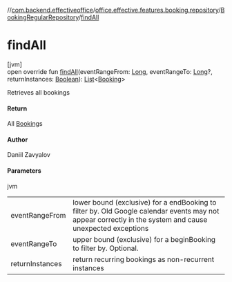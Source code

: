//[com.backend.effectiveoffice](../../../index.md)/[office.effective.features.booking.repository](../index.md)/[BookingRegularRepository](index.md)/[findAll](find-all.md)

# findAll

[jvm]\
open override fun [findAll](find-all.md)(eventRangeFrom: [Long](https://kotlinlang.org/api/latest/jvm/stdlib/kotlin/-long/index.html), eventRangeTo: [Long](https://kotlinlang.org/api/latest/jvm/stdlib/kotlin/-long/index.html)?, returnInstances: [Boolean](https://kotlinlang.org/api/latest/jvm/stdlib/kotlin/-boolean/index.html)): [List](https://kotlinlang.org/api/latest/jvm/stdlib/kotlin.collections/-list/index.html)&lt;[Booking](../../office.effective.model/-booking/index.md)&gt;

Retrieves all bookings

#### Return

All [Booking](../../office.effective.model/-booking/index.md)s

#### Author

Daniil Zavyalov

#### Parameters

jvm

| | |
|---|---|
| eventRangeFrom | lower bound (exclusive) for a endBooking to filter by. Old Google calendar events may not appear correctly in the system and cause unexpected exceptions |
| eventRangeTo | upper bound (exclusive) for a beginBooking to filter by. Optional. |
| returnInstances | return recurring bookings as non-recurrent instances |
